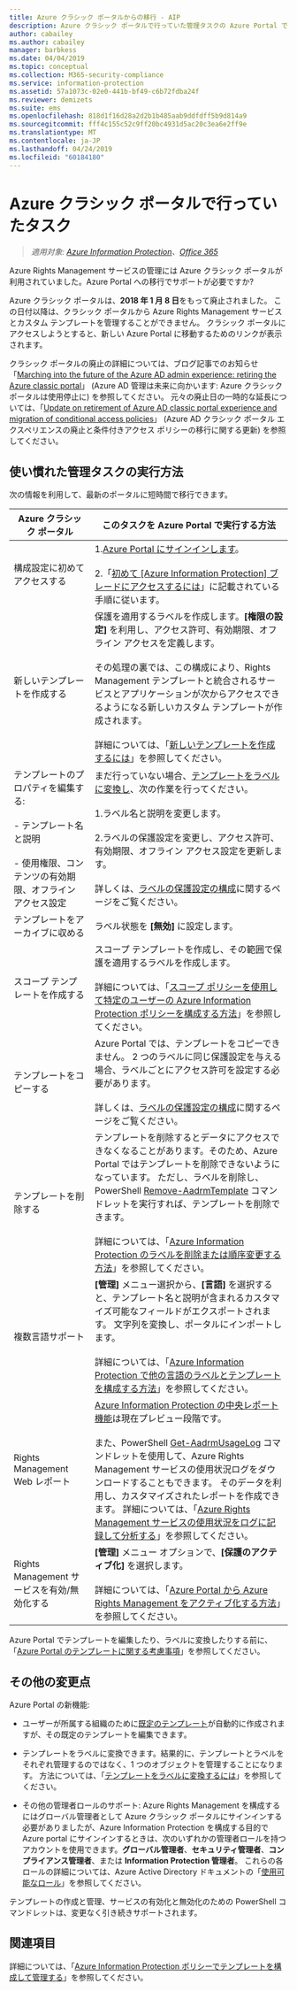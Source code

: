 ```yaml
---
title: Azure クラシック ポータルからの移行 - AIP
description: Azure クラシック ポータルで行っていた管理タスクの Azure Portal での操作に関する概要
author: cabailey
ms.author: cabailey
manager: barbkess
ms.date: 04/04/2019
ms.topic: conceptual
ms.collection: M365-security-compliance
ms.service: information-protection
ms.assetid: 57a1073c-02e0-441b-bf49-c6b72fdba24f
ms.reviewer: demizets
ms.suite: ems
ms.openlocfilehash: 818d1f16d28a2d2b1b485aab9ddfdff5b9d814a9
ms.sourcegitcommit: fff4c155c52c9ff20bc4931d5ac20c3ea6e2ff9e
ms.translationtype: MT
ms.contentlocale: ja-JP
ms.lasthandoff: 04/24/2019
ms.locfileid: "60184180"
---
```

# <a name="tasks-that-you-used-to-do-with-the-azure-classic-portal"></a>Azure クラシック ポータルで行っていたタスク

>*適用対象: [Azure Information Protection](https://azure.microsoft.com/pricing/details/information-protection)、[Office 365](https://download.microsoft.com/download/E/C/F/ECF42E71-4EC0-48FF-AA00-577AC14D5B5C/Azure_Information_Protection_licensing_datasheet_EN-US.pdf)*

Azure Rights Management サービスの管理には Azure クラシック ポータルが利用されていました。Azure Portal への移行でサポートが必要ですか?

Azure クラシック ポータルは、**2018 年 1 月 8 日**をもって廃止されました。 この日付以降は、クラシック ポータルから Azure Rights Management サービスとカスタム テンプレートを管理することができません。 クラシック ポータルにアクセスしようとすると、新しい Azure Portal に移動するためのリンクが表示されます。

クラシック ポータルの廃止の詳細については、ブログ記事でのお知らせ「[Marching into the future of the Azure AD admin experience: retiring the Azure classic portal](https://cloudblogs.microsoft.com/enterprisemobility/2017/09/18/marching-into-the-future-of-the-azure-ad-admin-experience-retiring-the-azure-classic-portal/)」 (Azure AD 管理は未来に向かいます: Azure クラシック ポータルは使用停止に) を参照してください。 元々の廃止日の一時的な延長については、「[Update on retirement of Azure AD classic portal experience and migration of conditional access policies](https://cloudblogs.microsoft.com/enterprisemobility/2017/11/29/update-on-retirement-of-azure-ad-classic-portal-experience-and-migration-of-conditional-access-policies/)」 (Azure AD クラシック ポータル エクスペリエンスの廃止と条件付きアクセス ポリシーの移行に関する更新) を参照してください。

## <a name="how-to-do-your-familiar-admin-tasks"></a>使い慣れた管理タスクの実行方法

次の情報を利用して、最新のポータルに短時間で移行できます。

|Azure クラシック ポータル|このタスクを Azure Portal で実行する方法
|-----------|--------------------|
|構成設定に初めてアクセスする|1.[Azure Portal にサインインします](configure-policy.md#signing-in-to-the-azure-portal)。<br /><br />2.「[初めて [Azure Information Protection] ブレードにアクセスするには](configure-policy.md#to-access-the-azure-information-protection-blade-for-the-first-time)」に記載されている手順に従います。
|新しいテンプレートを作成する|保護を適用するラベルを作成します。**[権限の設定]** を利用し、アクセス許可、有効期限、オフライン アクセスを定義します。 <br /><br />その処理の裏では、この構成により、Rights Management テンプレートと統合されるサービスとアプリケーションが次からアクセスできるようになる新しいカスタム テンプレートが作成されます。<br /><br />詳細については、「[新しいテンプレートを作成するには](configure-policy-templates.md#to-create-a-new-template)」を参照してください。
|テンプレートのプロパティを編集する: <br /><br />- テンプレート名と説明<br /><br />- 使用権限、コンテンツの有効期限、オフライン アクセス設定|まだ行っていない場合、[テンプレートをラベルに変換し](configure-policy-templates.md#to-convert-templates-to-labels)、次の作業を行ってください。<br /><br />1.ラベル名と説明を変更します。<br /><br />2.ラベルの保護設定を変更し、アクセス許可、有効期限、オフライン アクセス設定を更新します。<br /><br />詳しくは、[ラベルの保護設定の構成](configure-policy-protection.md#to-configure-a-label-for-protection-settings)に関するページをご覧ください。
|テンプレートをアーカイブに収める|ラベル状態を **[無効]** に設定します。
|スコープ テンプレートを作成する|スコープ テンプレートを作成し、その範囲で保護を適用するラベルを作成します。 <br /><br />詳細については、「[スコープ ポリシーを使用して特定のユーザーの Azure Information Protection ポリシーを構成する方法](configure-policy-scope.md)」を参照してください。
|テンプレートをコピーする|Azure Portal では、テンプレートをコピーできません。 2 つのラベルに同じ保護設定を与える場合、ラベルごとにアクセス許可を設定する必要があります。 <br /><br />詳しくは、[ラベルの保護設定の構成](configure-policy-protection.md#to-configure-a-label-for-protection-settings)に関するページをご覧ください。
|テンプレートを削除する|テンプレートを削除するとデータにアクセスできなくなることがあります。そのため、Azure Portal ではテンプレートを削除できないようになっています。 ただし、ラベルを削除し、PowerShell [Remove-AadrmTemplate](/powershell/module/aadrm/remove-aadrmtemplate) コマンドレットを実行すれば、テンプレートを削除できます。 <br /><br />詳細については、「[Azure Information Protection のラベルを削除または順序変更する方法](configure-policy-delete-reorder.md)」を参照してください。
|複数言語サポート|**[管理]** メニュー選択から、**[言語]** を選択すると、テンプレート名と説明が含まれるカスタマイズ可能なフィールドがエクスポートされます。 文字列を変換し、ポータルにインポートします。 <br /><br />詳細については、「[Azure Information Protection で他の言語のラベルとテンプレートを構成する方法](configure-policy-languages.md)」を参照してください。
|Rights Management Web レポート|[Azure Information Protection の中央レポート機能](reports-aip.md)は現在プレビュー段階です。<br /><br />また、PowerShell [Get-AadrmUsageLog](/powershell/module/aadrm/Get-AadrmUsageLog) コマンドレットを使用して、Azure Rights Management サービスの使用状況ログをダウンロードすることもできます。 そのデータを利用し、カスタマイズされたレポートを作成できます。 詳細については、「[Azure Rights Management サービスの使用状況をログに記録して分析する](log-analyze-usage.md)」を参照してください。
|Rights Management サービスを有効/無効化する|**[管理]** メニュー オプションで、**[保護のアクティブ化]** を選択します。<br /><br />詳細については、「[Azure Portal から Azure Rights Management をアクティブ化する方法](activate-azure.md)」を参照してください。

Azure Portal でテンプレートを編集したり、ラベルに変換したりする前に、「[Azure Portal のテンプレートに関する考慮事項](configure-policy-templates.md#considerations-for-templates-in-the-azure-portal)」を参照してください。


## <a name="what-else-has-changed"></a>その他の変更点

Azure Portal の新機能:

- ユーザーが所属する組織のために[既定のテンプレート](configure-policy-templates.md#default-templates)が自動的に作成されますが、その既定のテンプレートを編集できます。

- テンプレートをラベルに変換できます。結果的に、テンプレートとラベルをそれぞれ管理するのではなく、1 つのオブジェクトを管理することになります。 方法については、「[テンプレートをラベルに変換するには](configure-policy-templates.md#to-convert-templates-to-labels)」を参照してください。

- その他の管理者ロールのサポート: Azure Rights Management を構成するにはグローバル管理者として Azure クラシック ポータルにサインインする必要がありましたが、Azure Information Protection を構成する目的で Azure portal にサインインするときは、次のいずれかの管理者ロールを持つアカウントを使用できます。**グローバル管理者**、**セキュリティ管理者**、**コンプライアンス管理者**、または **Information Protection 管理者**。 これらの各ロールの詳細については、Azure Active Directory ドキュメントの「[使用可能なロール](/azure/active-directory/active-directory-assign-admin-roles-azure-portal#available-roles)」を参照してください。

テンプレートの作成と管理、サービスの有効化と無効化のための PowerShell コマンドレットは、変更なく引き続きサポートされます。

## <a name="see-also"></a>関連項目
詳細については、「[Azure Information Protection ポリシーでテンプレートを構成して管理する](configure-policy-templates.md)」を参照してください。

